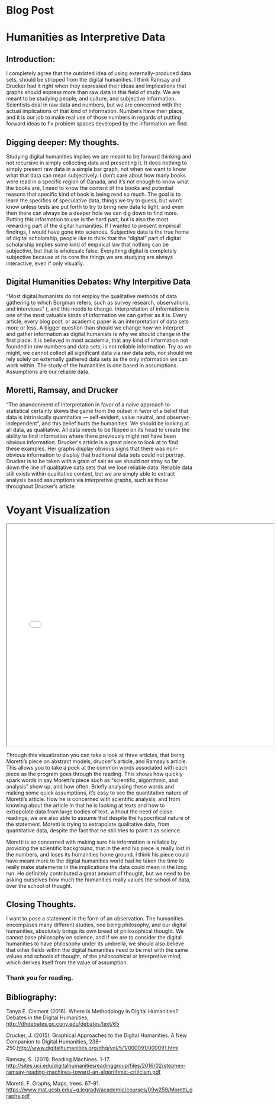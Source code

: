 # Blog Post

# Humanities as Interpretive Data

## Introduction:
I completely agree that the outdated idea of using externally-produced data sets, should be stripped from the digital humanities. I think Ramsay and Drucker had it right when they expressed their ideas and implications that graphs should express more than raw data in this field of study. We are meant to be studying people, and culture, and subjective information. Scientists deal in raw data and numbers, but we are concerned with the actual implications of that kind of information. Numbers have their place, and it is our job to make real use of those numbers in regards of putting forward ideas to fix problem spaces developed by the information we find.

## Digging deeper: My thoughts.
Studying digital humanities implies we are meant to be forward thinking and not recursive in simply collecting data and presenting it. It does nothing to simply present raw data in a simple bar graph, not when we want to know what that data can mean subjectively. I don’t care about how many books were read in a specific region of Canada, and it’s not enough to know what the books are, I need to know the content of the books and potential reasons that specific kind of book is being read so much. The goal is to learn the specifics of speculative data, things we try to guess, but won’t know unless tests are put forth to try to bring new data to light, and even then there can always be a deeper hole we can dig down to find more. Putting this information to use is the hard part, but is also the most rewarding part of the digital humanities. If I wanted to present empirical findings, I would have gone into sciences. Subjective data is the true home of digital scholarship, people like to think that the “digital” part of digital scholarship implies some kind of empirical law that nothing can be subjective, but that is wholesale false. Everything digital is completely subjective because at its core the things we are studying are always interactive, even if only visually.

## Digital Humanities Debates: Why Interpitive Data

“Most digital humanists do not employ the qualitative methods of data gathering to which Borgman refers, such as survey research, observations, and interviews” (, and this needs to change. Interpretation of information is one of the most valuable kinds of information we can gather as it is. Every article, every blog post, or academic paper is an interpretation of data sets more or less. A bigger question than should we change how we interpret and gather information as digital humanists is why we should change in the first place. It is believed in most academia, that any kind of information not founded in raw numbers and data sets, is not reliable information. Try as we might, we cannot collect all significant data via raw data sets, nor should we rely solely on externally gathered data sets as the only information we can work within. The study of the humanities is one based in assumptions. Assumptions are our reliable data.

## Moretti, Ramsay, and Drucker

“The abandonment of interpretation in favor of a naïve approach to statistical certainly skews the game from the outset in favor of a belief that data is intrinsically quantitative — self-evident, value neutral, and observer-independent”, and this belief hurts the humanities. We should be looking at all data, as qualitative. All data needs to be flipped on its head to create the ability to find information where there previously might not have been obvious information. Drucker's article is a great piece to look at to find these examples. Her graphs display obvious signs that there was non-obvious information to display that traditional data sets could not portray. Drucker is to be taken with a grain of salt as we should not stray so far down the line of qualitative data sets that we lose reliable data. Reliable data still exists within qualitative context, but we are simply able to extract analysis based assumptions via interpretive graphs, such as those throughout Drucker’s article.

# Voyant Visualization

<!--	Exported from Voyant Tools (voyant-tools.org).
The iframe src attribute below uses a relative protocol to better function with both
http and https sites, but if you're embedding this into a local web page (file protocol)
you should add an explicit protocol (https if you're using voyant-tools.org, otherwise
it depends on this server.
Feel free to change the height and width values or other styling below: -->
<iframe style='width: 720px; height: 600px;' src='//voyant-tools.org/tool/Bubbles/?view=Trends&docIndex=2&speed=60&corpus=21d23fee4ac7ad02ebfbdcbcba3ce54f'></iframe>

Through this visualization you can take a look at three articles, that being Moretti’s piece on abstract models, drucker’s article, and Ramsay’s article. This allows you to take a peek at the common words associated with each piece as the program goes through the reading. This shows how quickly spark words in say Moretti’s piece such as “scientific, algorithmic, and analysis” show up, and how often. Briefly analysing these words and making some quick assumptions, it’s easy to see the quantitative nature of Moretti’s article. How he is concerned with scientific analysis, and from knowing about the article in that he is looking at texts and how to extrapolate data from large bodies of text, without the need of close readings, we are also able to assume that despite the hypocritical nature of the statement. Moretti is trying to extrapolate qualitative data, from quantitative data, despite the fact that he still tries to paint it as science.

Moretti is so concerned with making sure his information is reliable by providing the scientific background, that in the end his piece is really lost in the numbers, and loses its humanities home ground. I think his piece could have meant more to the digital humanities world had he taken the time to really make statements in the implications the data could mean in the long run. He definitely contributed a great amount of thought, but we need to be asking ourselves how much the humanities really values the school of data, over the school of thought.

## Closing Thoughts.

I want to pose a statement in the form of an observation. The humanities encompases many different studies, one being philosophy, and our digital humanities, absolutely brings its own breed of philosophical thought. We cannot base philosophy on science, and if we are to consider the digital humanities to have philosophy under its umbrella, we should also believe that other fields within the digital humanities need to be met with the same values and schools of thought, of the philosophical or interpretive mind, which derives itself from the value of assumption.

### Thank you for reading.

## Bibliography:

Tanya E. Clement (2016). Where Is Methodology in Digital Humanities? Debates in the Digital Humanities,   http://dhdebates.gc.cuny.edu/debates/text/65

Drucker, J. (2015). Graphical Approaches to the Digital Humanities. A New Companion to Digital Humanities, 238-250.http://www.digitalhumanities.org/dhq/vol/5/1/000091/000091.html

Ramsay, S. (2011). Reading Machines. 1-17. http://sites.uci.edu/digitalhumanitiesreadinggroup/files/2016/02/stephen-ramsay-reading-machines-toward-an-algorithmic-criticism.pdf

Moretti, F. Graphs, Maps, trees. 67-91. https://www.mat.ucsb.edu/~g.legrady/academic/courses/09w259/Moretti_graphs.pdf
